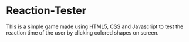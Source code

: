 # Reaction-Tester
This is a simple game made using HTML5, CSS and Javascript to test the reaction time of the user by clicking colored shapes on screen.
